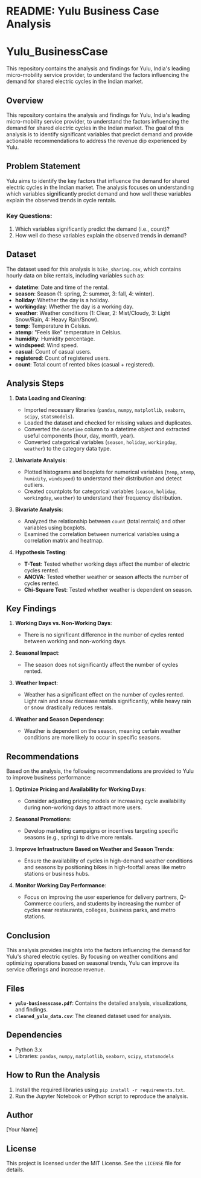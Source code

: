 # README: Yulu Business Case Analysis

# Yulu_BusinessCase
This repository contains the analysis and findings for Yulu, India's leading micro-mobility service provider, to understand the factors influencing the demand for shared electric cycles in the Indian market. 

## Overview
This repository contains the analysis and findings for Yulu, India's leading micro-mobility service provider, to understand the factors influencing the demand for shared electric cycles in the Indian market. The goal of this analysis is to identify significant variables that predict demand and provide actionable recommendations to address the revenue dip experienced by Yulu.

## Problem Statement
Yulu aims to identify the key factors that influence the demand for shared electric cycles in the Indian market. The analysis focuses on understanding which variables significantly predict demand and how well these variables explain the observed trends in cycle rentals.

### Key Questions:
1. Which variables significantly predict the demand (i.e., count)?
2. How well do these variables explain the observed trends in demand?

## Dataset
The dataset used for this analysis is `bike_sharing.csv`, which contains hourly data on bike rentals, including variables such as:
- **datetime**: Date and time of the rental.
- **season**: Season (1: spring, 2: summer, 3: fall, 4: winter).
- **holiday**: Whether the day is a holiday.
- **workingday**: Whether the day is a working day.
- **weather**: Weather conditions (1: Clear, 2: Mist/Cloudy, 3: Light Snow/Rain, 4: Heavy Rain/Snow).
- **temp**: Temperature in Celsius.
- **atemp**: "Feels like" temperature in Celsius.
- **humidity**: Humidity percentage.
- **windspeed**: Wind speed.
- **casual**: Count of casual users.
- **registered**: Count of registered users.
- **count**: Total count of rented bikes (casual + registered).

## Analysis Steps
1. **Data Loading and Cleaning**:
   - Imported necessary libraries (`pandas`, `numpy`, `matplotlib`, `seaborn`, `scipy`, `statsmodels`).
   - Loaded the dataset and checked for missing values and duplicates.
   - Converted the `datetime` column to a datetime object and extracted useful components (hour, day, month, year).
   - Converted categorical variables (`season`, `holiday`, `workingday`, `weather`) to the category data type.

2. **Univariate Analysis**:
   - Plotted histograms and boxplots for numerical variables (`temp`, `atemp`, `humidity`, `windspeed`) to understand their distribution and detect outliers.
   - Created countplots for categorical variables (`season`, `holiday`, `workingday`, `weather`) to understand their frequency distribution.

3. **Bivariate Analysis**:
   - Analyzed the relationship between `count` (total rentals) and other variables using boxplots.
   - Examined the correlation between numerical variables using a correlation matrix and heatmap.

4. **Hypothesis Testing**:
   - **T-Test**: Tested whether working days affect the number of electric cycles rented.
   - **ANOVA**: Tested whether weather or season affects the number of cycles rented.
   - **Chi-Square Test**: Tested whether weather is dependent on season.

## Key Findings
1. **Working Days vs. Non-Working Days**:
   - There is no significant difference in the number of cycles rented between working and non-working days.

2. **Seasonal Impact**:
   - The season does not significantly affect the number of cycles rented.

3. **Weather Impact**:
   - Weather has a significant effect on the number of cycles rented. Light rain and snow decrease rentals significantly, while heavy rain or snow drastically reduces rentals.

4. **Weather and Season Dependency**:
   - Weather is dependent on the season, meaning certain weather conditions are more likely to occur in specific seasons.

## Recommendations
Based on the analysis, the following recommendations are provided to Yulu to improve business performance:

1. **Optimize Pricing and Availability for Working Days**:
   - Consider adjusting pricing models or increasing cycle availability during non-working days to attract more users.

2. **Seasonal Promotions**:
   - Develop marketing campaigns or incentives targeting specific seasons (e.g., spring) to drive more rentals.

3. **Improve Infrastructure Based on Weather and Season Trends**:
   - Ensure the availability of cycles in high-demand weather conditions and seasons by positioning bikes in high-footfall areas like metro stations or business hubs.

4. **Monitor Working Day Performance**:
   - Focus on improving the user experience for delivery partners, Q-Commerce couriers, and students by increasing the number of cycles near restaurants, colleges, business parks, and metro stations.

## Conclusion
This analysis provides insights into the factors influencing the demand for Yulu's shared electric cycles. By focusing on weather conditions and optimizing operations based on seasonal trends, Yulu can improve its service offerings and increase revenue.

## Files
- **`yulu-businesscase.pdf`**: Contains the detailed analysis, visualizations, and findings.
- **`cleaned_yulu_data.csv`**: The cleaned dataset used for analysis.

## Dependencies
- Python 3.x
- Libraries: `pandas`, `numpy`, `matplotlib`, `seaborn`, `scipy`, `statsmodels`

## How to Run the Analysis
1. Install the required libraries using `pip install -r requirements.txt`.
2. Run the Jupyter Notebook or Python script to reproduce the analysis.

## Author
[Your Name]

## License
This project is licensed under the MIT License. See the `LICENSE` file for details.
